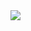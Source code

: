 
<!--
[header240223]  -->
<img src="https://capsule-render.vercel.app/api?type=waving&color=FFFF99&height=200&section=header&text=two678&fontSize=90" />
<!--
**two678/two678** is a ✨ _special_ ✨ repository because its `README.md` (this file) appears on your GitHub profile.

Here are some ideas to get you started:


- 🔭 I’m currently working on ...
- 🌱 I’m currently learning ...
- 👯 I’m looking to collaborate on ...
- 🤔 I’m looking for help with ...
- 💬 Ask me about ...
- 📫 How to reach me: ...
- 😄 Pronouns: ...
- ⚡ Fun fact: ...
-->

<div align=center>
<p>👋 안녕하세요 이지현입니다! </p>
<p>주니어 개발자이고, 열심히 공부하고 있습니다!</p>
</div>

<div align=center><h1>📚지금 공부하는 것들</h1></div>
<div align=center>
  <img src="https://img.shields.io/badge/html5-E34F26?style=for-the-badge&logo=html5&logoColor=white">
  <img src="https://img.shields.io/badge/css-1572B6?style=for-the-badge&logo=css3&logoColor=white">
  <img src="https://img.shields.io/badge/javascript-F7DF1E?style=for-the-badge&logo=javascript&logoColor=black">
  <img src="https://img.shields.io/badge/react-61DAFB?style=for-the-badge&logo=react&logoColor=black">
  
  <img src="https://img.shields.io/badge/node.js-339933?style=for-the-badge&logo=Node.js&logoColor=white">
</div>

<div align=center><h1>✏️앞으로 공부할 것들</h1></div>
<div align=center>
  <img src="https://img.shields.io/badge/Redux-593D88?style=for-the-badge&logo=redux&logoColor=white">
  <img src="https://img.shields.io/badge/Next.js-000?logo=nextdotjs&logoColor=fff&style=for-the-badge">
  <img src="https://img.shields.io/badge/Vue.js-35495E?style=for-the-badge&logo=vue.js&logoColor=4FC08D">
</div>


<table>
  <tr>
    <td valign="top"><img src="https://github-readme-stats.vercel.app/api?username=two678&show_icons=true&theme=tokyonight"/></td>
    <td valign="top"><img src="https://github-readme-stats.vercel.app/api/top-langs/?username=two678&layout=compact&theme=dracula"/></td>
  </tr>
</table>

<div align=center>
  <h1>🏃‍♀️팀 프로젝트🏃‍♀️</h1>
</div>
----
####
![vitamin24023](https://github.com/two678/two678/assets/105937460/55684134-ba81-46d2-ba65-65c1e2367818)
<a href="https://github.com/PJ-TEAM-Vitamin">
👉 move on click: Vitamin
</a>
2023.07 ~ 2023.10

<small>간단 개요: 바쁜 현대 사회에 영양제 혹은 체계적인 복용이 필요한 약물을 제때 챙겨 먹지 못하는 현대인들을 대상으로하며, 대상에게 있어 복용 시간을 직관적으로 명시 할 수 있고, 흥미를 유발할 수 있어, 건강 생활에 도움을 주는 역할을 수행한다.</small>
